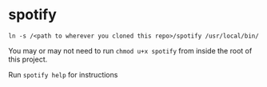 # spotify

```
ln -s /<path to wherever you cloned this repo>/spotify /usr/local/bin/
```

You may or may not need to run `chmod u+x spotify` from inside the root of this project.

Run `spotify help` for instructions
